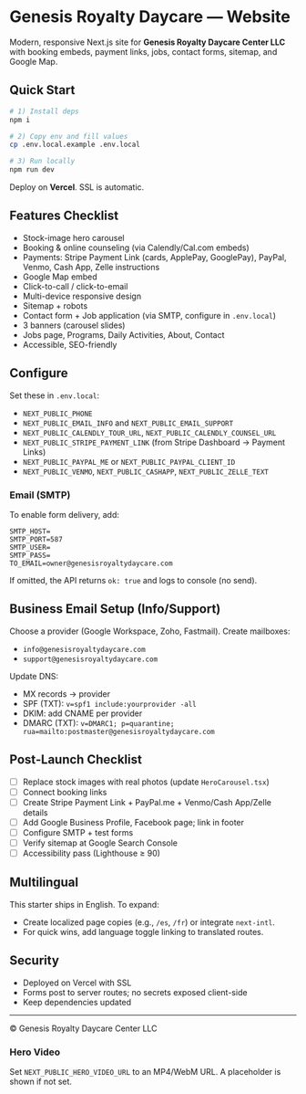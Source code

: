 # Genesis Royalty Daycare — Website

Modern, responsive Next.js site for **Genesis Royalty Daycare Center LLC** with booking embeds, payment links, jobs, contact forms, sitemap, and Google Map.

## Quick Start

```bash
# 1) Install deps
npm i

# 2) Copy env and fill values
cp .env.local.example .env.local

# 3) Run locally
npm run dev
```

Deploy on **Vercel**. SSL is automatic.

## Features Checklist

- Stock-image hero carousel
- Booking & online counseling (via Calendly/Cal.com embeds)
- Payments: Stripe Payment Link (cards, ApplePay, GooglePay), PayPal, Venmo, Cash App, Zelle instructions
- Google Map embed
- Click-to-call / click-to-email
- Multi-device responsive design
- Sitemap + robots
- Contact form + Job application (via SMTP, configure in `.env.local`)
- 3 banners (carousel slides)
- Jobs page, Programs, Daily Activities, About, Contact
- Accessible, SEO-friendly

## Configure

Set these in `.env.local`:

- `NEXT_PUBLIC_PHONE`
- `NEXT_PUBLIC_EMAIL_INFO` and `NEXT_PUBLIC_EMAIL_SUPPORT`
- `NEXT_PUBLIC_CALENDLY_TOUR_URL`, `NEXT_PUBLIC_CALENDLY_COUNSEL_URL`
- `NEXT_PUBLIC_STRIPE_PAYMENT_LINK` (from Stripe Dashboard → Payment Links)
- `NEXT_PUBLIC_PAYPAL_ME` or `NEXT_PUBLIC_PAYPAL_CLIENT_ID`
- `NEXT_PUBLIC_VENMO`, `NEXT_PUBLIC_CASHAPP`, `NEXT_PUBLIC_ZELLE_TEXT`

### Email (SMTP)

To enable form delivery, add:
```
SMTP_HOST=
SMTP_PORT=587
SMTP_USER=
SMTP_PASS=
TO_EMAIL=owner@genesisroyaltydaycare.com
```
If omitted, the API returns `ok: true` and logs to console (no send).

## Business Email Setup (Info/Support)

Choose a provider (Google Workspace, Zoho, Fastmail). Create mailboxes:
- `info@genesisroyaltydaycare.com`
- `support@genesisroyaltydaycare.com`

Update DNS:
- MX records → provider
- SPF (TXT): `v=spf1 include:yourprovider -all`
- DKIM: add CNAME per provider
- DMARC (TXT): `v=DMARC1; p=quarantine; rua=mailto:postmaster@genesisroyaltydaycare.com`

## Post‑Launch Checklist

- [ ] Replace stock images with real photos (update `HeroCarousel.tsx`)
- [ ] Connect booking links
- [ ] Create Stripe Payment Link + PayPal.me + Venmo/Cash App/Zelle details
- [ ] Add Google Business Profile, Facebook page; link in footer
- [ ] Configure SMTP + test forms
- [ ] Verify sitemap at Google Search Console
- [ ] Accessibility pass (Lighthouse ≥ 90)

## Multilingual

This starter ships in English. To expand:
- Create localized page copies (e.g., `/es`, `/fr`) or integrate `next-intl`.
- For quick wins, add language toggle linking to translated routes.

## Security

- Deployed on Vercel with SSL
- Forms post to server routes; no secrets exposed client-side
- Keep dependencies updated

---

© Genesis Royalty Daycare Center LLC


### Hero Video
Set `NEXT_PUBLIC_HERO_VIDEO_URL` to an MP4/WebM URL. A placeholder is shown if not set.
